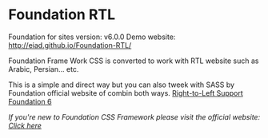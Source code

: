 # Foundation RTL
Foundation for sites version: v6.0.0
Demo website: http://eiad.github.io/Foundation-RTL/

Foundation Frame Work CSS is converted to work with RTL website such as Arabic, Persian... etc.

This is a simple and direct way but you can also tweek with SASS by Foundation official website of combin both ways. <a href="http://foundation.zurb.com/sites/docs/v/5.5.3/components/rtl.html">Right-to-Left Support Foundation 6</a>

<i>If you're new to Foundation CSS Framework please visit the official website: <a href="http://foundation.zurb.com/" target="blank">Click here</a></i>
